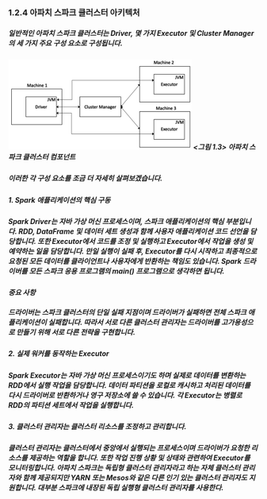 ### 1.2.4 아파치 스파크 클러스터 아키텍처

##### 일반적인 아파치 스파크 클러스터는 Driver, 몇 가지 Executor 및 Cluster Manager의 세 가지 주요 구성 요소로 구성됩니다.

##### ![<그림 1.3> 아파치 스파크 클러스터 컴포넌트](../images/DC-03.png) <그림 1.3> 아파치 스파크 클러스터 컴포넌트

##### 이러한 각 구성 요소를 조금 더 자세히 살펴보겠습니다.

##### 1. Spark 애플리케이션의 핵심 구동

##### Spark Driver는 자바 가상 머신 프로세스이며, 스파크 애플리케이션의 핵심 부분입니다. RDD, DataFrame 및 데이터 세트 생성과 함께 사용자 애플리케이션 코드 선언을 담당합니다. 또한 Executor에서 코드를 조정 및 실행하고 Executor에서 작업을 생성 및 예약하는 일을 담당합니다. 만일 실행이 실패 후, Executor를 다시 시작하고 최종적으로 요청된 모든 데이터를 클라이언트나 사용자에게 반환하는 책임도 있습니다. Spark 드라이버를 모든 스파크 응용 프로그램의 main() 프로그램으로 생각하면 됩니다. 

***중요 사항***
##### 드라이버는 스파크 클러스터의 단일 실패 지점이며 드라이버가 실패하면 전체 스파크 애플리케이션이 실패합니다. 따라서 서로 다른 클러스터 관리자는 드라이버를 고가용성으로 만들기 위해 서로 다른 전략을 구현합니다.

##### 2. 실제 워커를 동작하는 Executor 

##### Spark Executor는 자바 가상 머신 프로세스이기도 하며 실제로 데이터를 변환하는 RDD에서 실행 작업을 담당합니다. 데이터 파티션을 로컬로 캐시하고 처리된 데이터를 다시 드라이버로 반환하거나 영구 저장소에 쓸 수 있습니다. 각 Executor는 병렬로 RDD의 파티션 세트에서 작업을 실행합니다.

##### 3. 클러스터 관리자는 클러스터 리소스를 조정하고 관리합니다.

##### 클러스터 관리자는 클러스터에서 중앙에서 실행되는 프로세스이며 드라이버가 요청한 리소스를 제공하는 역할을 합니다. 또한 작업 진행 상황 및 상태와 관련하여 Executor를 모니터링합니다. 아파치 스파크는 독립형 클러스터 관리자라고 하는 자체 클러스터 관리자와 함께 제공되지만 YARN 또는 Mesos와 같은 다른 인기 있는 클러스터 관리자도 지원합니다. 대부분 스파크에 내장된 독립 실행형 클러스터 관리자를 사용한다. 
